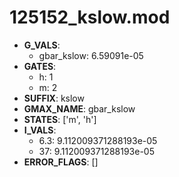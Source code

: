# 125152_kslow.mod

- **G_VALS**:
  - gbar_kslow: 6.59091e-05
- **GATES**:
  - h: 1
  - m: 2
- **SUFFIX**: kslow
- **GMAX_NAME**: gbar_kslow
- **STATES**: ['m', 'h']
- **I_VALS**:
  - 6.3: 9.112009371288193e-05
  - 37: 9.112009371288193e-05
- **ERROR_FLAGS**: []
